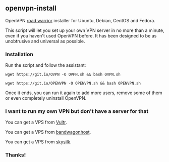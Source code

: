

## openvpn-install
OpenVPN [road warrior](http://en.wikipedia.org/wiki/Road_warrior_%28computing%29) installer for Ubuntu, Debian, CentOS and Fedora.

This script will let you set up your own VPN server in no more than a minute, even if you haven't used OpenVPN before. It has been designed to be as unobtrusive and universal as possible.

### Installation
Run the script and follow the assistant:

`wget https://git.io/OVPN -O OVPN.sh && bash OVPN.sh`

`wget https://git.io/OPENVPN -O OPENVPN.sh && bash OPENVPN.sh`

Once it ends, you can run it again to add more users, remove some of them or even completely uninstall OpenVPN.

### I want to run my own VPN but don't have a server for that

You can get a VPS from [Vultr](https://www.vultr.com/?ref=7964335).

You can get a VPS from [bandwagonhost](https://bandwagonhost.com/aff.php?aff=65653).

You can get a VPS from [skysilk](https://www.skysilk.com/ref/d338OZybOs).


### Thanks!
